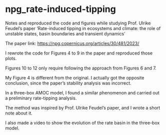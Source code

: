 # npg_rate-induced-tipping
Notes and reproduced the code and figures while studying Prof. Ulrike Feudel’s paper ‘Rate-induced tipping in ecosystems and climate: the role of unstable states, basin boundaries and transient dynamics’

The paper link: https://npg.copernicus.org/articles/30/481/2023/

I rewrote the code for Figures 4 to 9 in the paper and reproduced those plots. 

Figures 10 to 12 only require following the approach from Figures 6 and 7. 

My Figure 4 is different from the original. I actually got the opposite conclusion, since the paper’s stability analysis was incorrect.

In a three-box AMOC model, I found a similar phenomenon and carried out a preliminary rate-tipping analysis. 

The method was inspired by Prof. Ulrike Feudel’s paper, and I wrote a short note about it.

I also made a video to show the evolution of the rate basin in the three-box model.
